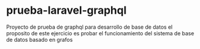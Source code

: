 # prueba-laravel-graphql
Proyecto de prueba de graphql para desarrollo de base de datos el proposito de este ejercicio es probar el funcionamiento del sistema de base de datos basado en grafos
